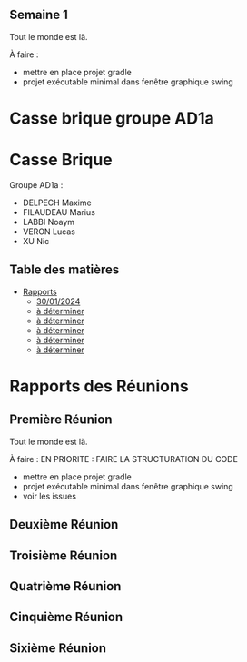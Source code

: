 ## Semaine 1

Tout le monde est là.

À faire :

- mettre en place projet gradle
- projet exécutable minimal dans fenêtre graphique swing

# Casse brique groupe AD1a

# Casse Brique

Groupe AD1a : 
 - DELPECH	Maxime
 - FILAUDEAU Marius
 - LABBI Noaym
 - VERON Lucas
 - XU Nic

## Table des matières

- [Rapports](#Rapports-des-réunions)
  - [30/01/2024](#première-réunion)
  - [à déterminer](#deuxième-réunion)
  - [à déterminer](#troisième-réunion)
  - [à déterminer](#quatrième-réunion)
  - [à déterminer](#cinquième-réunion)
  - [à déterminer](#sixième-réunion)


# Rapports des Réunions

## Première Réunion

Tout le monde est là.

À faire :
EN PRIORITE : FAIRE LA STRUCTURATION DU CODE
- mettre en place projet gradle
- projet exécutable minimal dans fenêtre graphique swing
- voir les issues

## Deuxième Réunion

## Troisième Réunion

## Quatrième Réunion

## Cinquième Réunion

## Sixième Réunion

